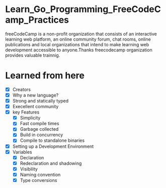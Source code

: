# Learn_Go_Programming_FreeCodeCamp_Practices
freeCodeCamp is a non-profit organization that consists of an interactive learning web platform, an online community forum, chat rooms, online publications and local organizations that intend to make learning web development accessible to anyone.Thanks freecodecamp organization provides valuable trainnig.

# Learned from here
- [x] Creators
- [x] Why a new language?
- [x] Strong and statically typed 
- [x] Execellent community
- [x] key Features
    - [x] Simplicity
    - [x] Fast compile times
    - [x] Garbage collected 
    - [x] Build in concurrency
    - [x] Compile to standalone binaries
- [x] Setting up a Development Environment
- [x] Variables
    - [x] Declaration
    - [x] Redeclaration and shadowing
    - [x] Visibility
    - [x] Naming convention
    - [x] Type conversions
